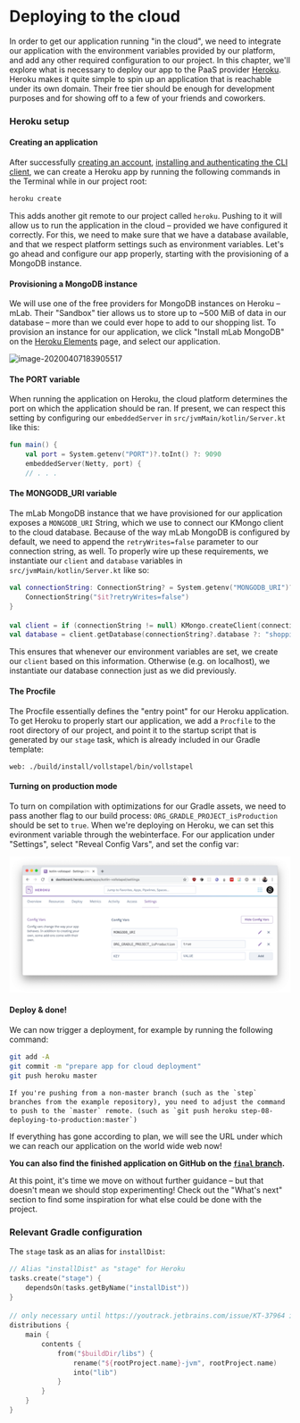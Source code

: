 # Deploying to the cloud

In order to get our application running "in the cloud", we need to integrate our application with the environment variables provided by our platform, and add any other required configuration to our project. In this chapter, we'll explore what is necessary to deploy our app to the PaaS provider [Heroku](http://heroku.com/). Heroku makes it quite simple to spin up an application that is reachable under its own domain. Their free tier should be enough for development purposes and for showing off to a few of your friends and coworkers.

### Heroku setup

#### Creating an application

After successfully [creating an account](https://signup.heroku.com/), [installing and authenticating the CLI client](https://devcenter.heroku.com/articles/heroku-cli), we can create a Heroku app by running the following commands in the Terminal while in our project root:

```bash
heroku create
```

This adds another git remote to our project called `heroku`. Pushing to it will allow us to run the application in the cloud – provided we have configured it correctly. For this, we need to make sure that we have a database available, and that we respect platform settings such as environment variables. Let's go ahead and configure our app properly, starting with the provisioning of a MongoDB instance.

#### Provisioning a MongoDB instance

We will use one of the free providers for MongoDB instances on Heroku – mLab. Their "Sandbox" tier allows us to store up to ~500 MiB of data in our database – more than we could ever hope to add to our shopping list. To provision an instance for our application, we click "Install mLab MongoDB" on the [Heroku Elements](https://elements.heroku.com/addons/mongolab) page, and select our application.

![image-20200407183905517](/assets/image-20200407183905517.png)

#### The PORT variable

When running the application on Heroku, the cloud platform determines the port on which the application should be ran. If present, we can respect this setting by configuring our `embeddedServer` in `src/jvmMain/kotlin/Server.kt` like this:

```kotlin
fun main() {
    val port = System.getenv("PORT")?.toInt() ?: 9090
    embeddedServer(Netty, port) {
    // . . .
```

#### The MONGODB_URI variable

The mLab MongoDB instance that we have provisioned for our application exposes a `MONGODB_URI` String, which we use to connect our KMongo client to the cloud database. Because of the way mLab MongoDB is configured by default, we need to append the `retryWrites=false` parameter to our connection string, as well. To properly wire up these requirements, we instantiate our `client` and `database` variables in `src/jvmMain/kotlin/Server.kt` like so:

```kotlin
val connectionString: ConnectionString? = System.getenv("MONGODB_URI")?.let {
    ConnectionString("$it?retryWrites=false")
}

val client = if (connectionString != null) KMongo.createClient(connectionString) else KMongo.createClient()
val database = client.getDatabase(connectionString?.database ?: "shoppingList")
```

This ensures that whenever our environment variables are set, we create our `client` based on this information. Otherwise (e.g. on localhost), we instantiate our database connection just as we did previously.

#### The Procfile

The Procfile essentially defines the "entry point" for our Heroku application. To get Heroku to properly start our application, we add a `Procfile` to the root directory of our project, and point it to the startup script that is generated by our `stage` task, which is already included in our Gradle template:

```
web: ./build/install/vollstapel/bin/vollstapel
```

#### Turning on production mode

To turn on compilation with optimizations for our Gradle assets, we need to pass another flag to our build process: `ORG_GRADLE_PROJECT_isProduction` should be set to `true`. When we're deploying on Heroku, we can set this evironment variable through the webinterface. For our application under "Settings", select "Reveal Config Vars", and set the config var:

![image-20200407194808316](./assets/image-20200407194808316.png)

#### Deploy & done!

We can now trigger a deployment, for example by running the following command:

```bash
git add -A
git commit -m "prepare app for cloud deployment"
git push heroku master
```

```note
If you're pushing from a non-master branch (such as the `step` branches from the example repository), you need to adjust the command to push to the `master` remote. (such as `git push heroku step-08-deploying-to-production:master`)
```

If everything has gone according to plan, we will see the URL under which we can reach our application on the world wide web now!

**You can also find the finished application on GitHub on the [`final` branch](https://github.com/kotlin-hands-on/jvm-js-fullstack/tree/final).**

At this point, it's time we move on without further guidance – but that doesn't mean we should stop experimenting! Check out the "What's next" section to find some inspiration for what else could be done with the project.

### Relevant Gradle configuration

The `stage` task as an alias for `installDist`:

```kotlin
// Alias "installDist" as "stage" for Heroku
tasks.create("stage") {
    dependsOn(tasks.getByName("installDist"))
}

// only necessary until https://youtrack.jetbrains.com/issue/KT-37964 is resolved
distributions {
    main {
        contents {
            from("$buildDir/libs") {
                rename("${rootProject.name}-jvm", rootProject.name)
                into("lib")
            }
        }
    }
}
```
